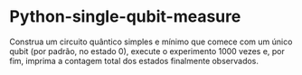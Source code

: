 # Python-single-qubit-measure
Construa um circuito quântico simples e mínimo que comece com um único qubit (por padrão, no estado 0), execute o experimento 1000 vezes e, por fim, imprima a contagem total dos estados finalmente observados.
